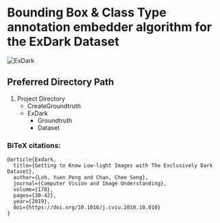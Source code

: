 # Bounding Box & Class Type annotation embedder algorithm for the ExDark Dataset
![ExDark](/Assets/Exdark.gif)
## Preferred Directory Path
1. Project Directory
   - CreateGroundtruth
   - ExDark
     - Groundtruth
     - Dataset

### BiTeX citations:

```
@article{Exdark,
  title={Getting to Know Low-light Images with The Exclusively Dark Dataset},
  author={Loh, Yuen Peng and Chan, Chee Seng},
  journal={Computer Vision and Image Understanding},
  volume={178},
  pages={30-42},
  year={2019},
  doi={https://doi.org/10.1016/j.cviu.2018.10.010}
}
```
